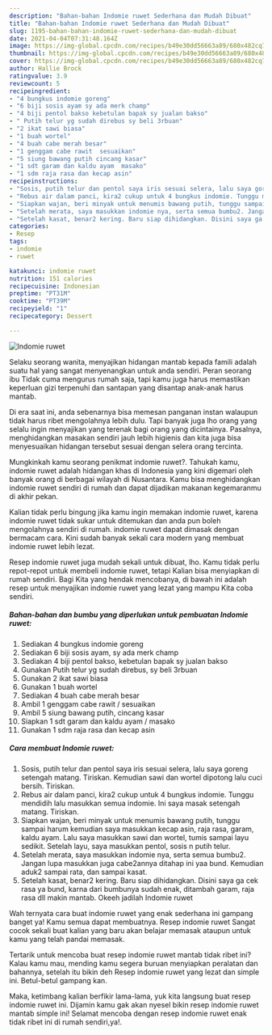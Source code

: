 ```yaml
---
description: "Bahan-bahan Indomie ruwet Sederhana dan Mudah Dibuat"
title: "Bahan-bahan Indomie ruwet Sederhana dan Mudah Dibuat"
slug: 1195-bahan-bahan-indomie-ruwet-sederhana-dan-mudah-dibuat
date: 2021-04-04T07:31:48.164Z
image: https://img-global.cpcdn.com/recipes/b49e30dd56663a89/680x482cq70/indomie-ruwet-foto-resep-utama.jpg
thumbnail: https://img-global.cpcdn.com/recipes/b49e30dd56663a89/680x482cq70/indomie-ruwet-foto-resep-utama.jpg
cover: https://img-global.cpcdn.com/recipes/b49e30dd56663a89/680x482cq70/indomie-ruwet-foto-resep-utama.jpg
author: Hallie Brock
ratingvalue: 3.9
reviewcount: 5
recipeingredient:
- "4 bungkus indomie goreng"
- "6 biji sosis ayam sy ada merk champ"
- "4 biji pentol bakso kebetulan bapak sy jualan bakso"
- " Putih telur yg sudah direbus sy beli 3rbuan"
- "2 ikat sawi biasa"
- "1 buah wortel"
- "4 buah cabe merah besar"
- "1 genggam cabe rawit  sesuaikan"
- "5 siung bawang putih cincang kasar"
- "1 sdt garam dan kaldu ayam  masako"
- "1 sdm raja rasa dan kecap asin"
recipeinstructions:
- "Sosis, putih telur dan pentol saya iris sesuai selera, lalu saya goreng setengah matang. Tiriskan. Kemudian sawi dan wortel dipotong lalu cuci bersih. Tiriskan."
- "Rebus air dalam panci, kira2 cukup untuk 4 bungkus indomie. Tunggu mendidih lalu masukkan semua indomie. Ini saya masak setengah matang. Tiriskan."
- "Siapkan wajan, beri minyak untuk menumis bawang putih, tunggu sampai harum kemudian saya masukkan kecap asin, raja rasa, garam, kaldu ayam. Lalu saya masukkan sawi dan wortel, tumis sampai layu sedikit. Setelah layu, saya masukkan pentol, sosis n putih telur."
- "Setelah merata, saya masukkan indomie nya, serta semua bumbu2. Jangan lupa masukkan juga cabe2annya ditahap ini yaa bund. Kemudian aduk2 sampai rata, dan sampai kasat."
- "Setelah kasat, benar2 kering. Baru siap dihidangkan. Disini saya ga cek rasa ya bund, karna dari bumbunya sudah enak, ditambah garam, raja rasa dll makin mantab. Okeeh jadilah Indomie ruwet"
categories:
- Resep
tags:
- indomie
- ruwet

katakunci: indomie ruwet 
nutrition: 151 calories
recipecuisine: Indonesian
preptime: "PT31M"
cooktime: "PT39M"
recipeyield: "1"
recipecategory: Dessert

---
```



![Indomie ruwet](https://img-global.cpcdn.com/recipes/b49e30dd56663a89/680x482cq70/indomie-ruwet-foto-resep-utama.jpg)

Selaku seorang wanita, menyajikan hidangan mantab kepada famili adalah suatu hal yang sangat menyenangkan untuk anda sendiri. Peran seorang ibu Tidak cuma mengurus rumah saja, tapi kamu juga harus memastikan keperluan gizi terpenuhi dan santapan yang disantap anak-anak harus mantab.

Di era  saat ini, anda sebenarnya bisa memesan panganan instan walaupun tidak harus ribet mengolahnya lebih dulu. Tapi banyak juga lho orang yang selalu ingin menyajikan yang terenak bagi orang yang dicintainya. Pasalnya, menghidangkan masakan sendiri jauh lebih higienis dan kita juga bisa menyesuaikan hidangan tersebut sesuai dengan selera orang tercinta. 



Mungkinkah kamu seorang penikmat indomie ruwet?. Tahukah kamu, indomie ruwet adalah hidangan khas di Indonesia yang kini digemari oleh banyak orang di berbagai wilayah di Nusantara. Kamu bisa menghidangkan indomie ruwet sendiri di rumah dan dapat dijadikan makanan kegemaranmu di akhir pekan.

Kalian tidak perlu bingung jika kamu ingin memakan indomie ruwet, karena indomie ruwet tidak sukar untuk ditemukan dan anda pun boleh mengolahnya sendiri di rumah. indomie ruwet dapat dimasak dengan bermacam cara. Kini sudah banyak sekali cara modern yang membuat indomie ruwet lebih lezat.

Resep indomie ruwet juga mudah sekali untuk dibuat, lho. Kamu tidak perlu repot-repot untuk membeli indomie ruwet, tetapi Kalian bisa menyiapkan di rumah sendiri. Bagi Kita yang hendak mencobanya, di bawah ini adalah resep untuk menyajikan indomie ruwet yang lezat yang mampu Kita coba sendiri.

<!--inarticleads1-->

##### Bahan-bahan dan bumbu yang diperlukan untuk pembuatan Indomie ruwet:

1. Sediakan 4 bungkus indomie goreng
1. Sediakan 6 biji sosis ayam, sy ada merk champ
1. Sediakan 4 biji pentol bakso, kebetulan bapak sy jualan bakso
1. Gunakan  Putih telur yg sudah direbus, sy beli 3rbuan
1. Gunakan 2 ikat sawi biasa
1. Gunakan 1 buah wortel
1. Sediakan 4 buah cabe merah besar
1. Ambil 1 genggam cabe rawit / sesuaikan
1. Ambil 5 siung bawang putih, cincang kasar
1. Siapkan 1 sdt garam dan kaldu ayam / masako
1. Gunakan 1 sdm raja rasa dan kecap asin




<!--inarticleads2-->

##### Cara membuat Indomie ruwet:

1. Sosis, putih telur dan pentol saya iris sesuai selera, lalu saya goreng setengah matang. Tiriskan. Kemudian sawi dan wortel dipotong lalu cuci bersih. Tiriskan.
1. Rebus air dalam panci, kira2 cukup untuk 4 bungkus indomie. Tunggu mendidih lalu masukkan semua indomie. Ini saya masak setengah matang. Tiriskan.
1. Siapkan wajan, beri minyak untuk menumis bawang putih, tunggu sampai harum kemudian saya masukkan kecap asin, raja rasa, garam, kaldu ayam. Lalu saya masukkan sawi dan wortel, tumis sampai layu sedikit. Setelah layu, saya masukkan pentol, sosis n putih telur.
1. Setelah merata, saya masukkan indomie nya, serta semua bumbu2. Jangan lupa masukkan juga cabe2annya ditahap ini yaa bund. Kemudian aduk2 sampai rata, dan sampai kasat.
1. Setelah kasat, benar2 kering. Baru siap dihidangkan. Disini saya ga cek rasa ya bund, karna dari bumbunya sudah enak, ditambah garam, raja rasa dll makin mantab. Okeeh jadilah Indomie ruwet




Wah ternyata cara buat indomie ruwet yang enak sederhana ini gampang banget ya! Kamu semua dapat membuatnya. Resep indomie ruwet Sangat cocok sekali buat kalian yang baru akan belajar memasak ataupun untuk kamu yang telah pandai memasak.

Tertarik untuk mencoba buat resep indomie ruwet mantab tidak ribet ini? Kalau kamu mau, mending kamu segera buruan menyiapkan peralatan dan bahannya, setelah itu bikin deh Resep indomie ruwet yang lezat dan simple ini. Betul-betul gampang kan. 

Maka, ketimbang kalian berfikir lama-lama, yuk kita langsung buat resep indomie ruwet ini. Dijamin kamu gak akan nyesel bikin resep indomie ruwet mantab simple ini! Selamat mencoba dengan resep indomie ruwet enak tidak ribet ini di rumah sendiri,ya!.

